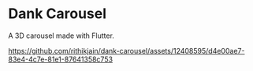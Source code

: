 # Dank Carousel

A 3D carousel made with Flutter.

https://github.com/rithikjain/dank-carousel/assets/12408595/d4e00ae7-83e4-4c7e-81e1-87641358c753


